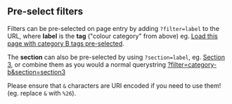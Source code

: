 <h2 id="pre-select-filters">Pre-select filters</h2>

Filters can be pre-selected on page entry by adding <code>?filter=label</code> to the URL, where <b>label</b> is the <b>tag</b> ("colour category" from above) eg. <a href="?filter=category-b">Load this page with category B tags pre-selected</a>.

The <b>section</b> can also be pre-selected by using <code>?section=label</code>, eg. <a href="?section=section3">Section 3</a>, or combine them as you would a normal querystring <a href="?filter=category-b&section=section3">?filter=category-b&section=section3</a>

Please ensure that <code>&amp;</code> characters are URI encoded if you need to use them! (eg. replace <code>&amp;</code> with <code>%26</code>).